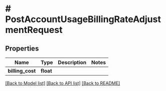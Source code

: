 # # PostAccountUsageBillingRateAdjustmentRequest

## Properties

Name | Type | Description | Notes
------------ | ------------- | ------------- | -------------
**billing_cost** | **float** |  |

[[Back to Model list]](../../README.md#models) [[Back to API list]](../../README.md#endpoints) [[Back to README]](../../README.md)
